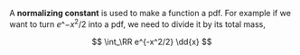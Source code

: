 A **normalizing constant** is used to make a function a pdf. For example if we want to turn $e\^{-x^2/2}$ into a pdf, we need to divide it by its total mass,

$$
\int_\RR e^{-x^2/2} \dd{x}
$$